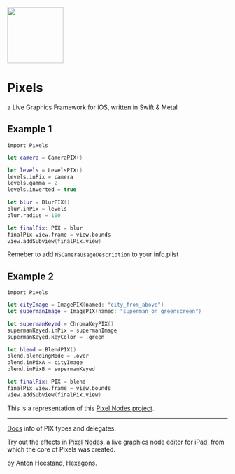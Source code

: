 <img src="https://github.com/anton-hexagons/pixels/raw/master/Assets/pixels_logo_1k_bg.png" width="128"/>

# Pixels
a Live Graphics Framework for iOS, written in Swift & Metal

## Example 1

`import Pixels`

~~~~swift
let camera = CameraPIX()

let levels = LevelsPIX()
levels.inPix = camera
levels.gamma = 2
levels.inverted = true

let blur = BlurPIX()
blur.inPix = levels
blur.radius = 100

let finalPix: PIX = blur
finalPix.view.frame = view.bounds
view.addSubview(finalPix.view)
~~~~ 

Remeber to add `NSCameraUsageDescription` to your info.plist

## Example 2

`import Pixels`

~~~~swift
let cityImage = ImagePIX(named: "city_from_above")
let supermanImage = ImagePIX(named: "superman_on_greenscreen")

let supermanKeyed = ChromaKeyPIX()
supermanKeyed.inPix = supermanImage
supermanKeyed.keyColor = .green

let blend = BlendPIX()
blend.blendingMode = .over
blend.inPixA = cityImage
blend.inPixB = supermanKeyed

let finalPix: PIX = blend
finalPix.view.frame = view.bounds
view.addSubview(finalPix.view)
~~~~ 

This is a representation of this [Pixel Nodes project](http://pixelnodes.net/pixelshare/project/?id=3E292943-194A-426B-A624-BAAF423D17C1).

---

[Docs](https://github.com/anton-hexagons/pixels/blob/master/DOCS.md) info of PIX types and delegates. 

Try out the effects in [Pixel Nodes](http://pixelnodes.net/), a live graphics node editor for iPad, from which the core of Pixels was created.

by Anton Heestand, [Hexagons](http://hexagons.se/).
